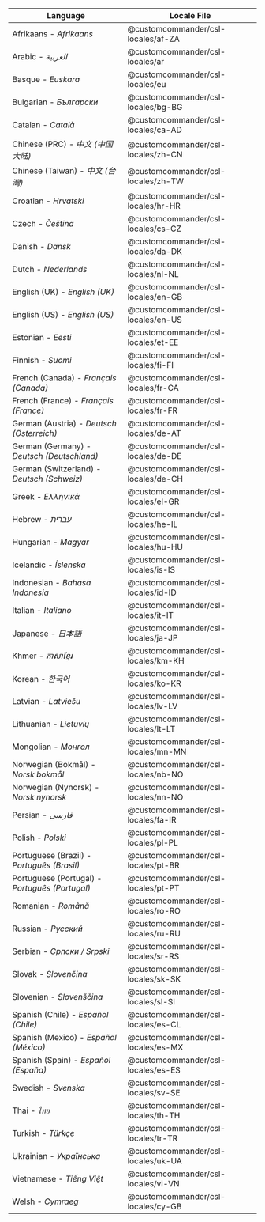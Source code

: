 | Language                    | Locale File                          |
|-----------------------------|--------------------------------------|
| Afrikaans - *Afrikaans* | @customcommander/csl-locales/af-ZA |
| Arabic - *العربية* | @customcommander/csl-locales/ar |
| Basque - *Euskara* | @customcommander/csl-locales/eu |
| Bulgarian - *Български* | @customcommander/csl-locales/bg-BG |
| Catalan - *Català* | @customcommander/csl-locales/ca-AD |
| Chinese (PRC) - *中文 (中国大陆)* | @customcommander/csl-locales/zh-CN |
| Chinese (Taiwan) - *中文 (台灣)* | @customcommander/csl-locales/zh-TW |
| Croatian - *Hrvatski* | @customcommander/csl-locales/hr-HR |
| Czech - *Čeština* | @customcommander/csl-locales/cs-CZ |
| Danish - *Dansk* | @customcommander/csl-locales/da-DK |
| Dutch - *Nederlands* | @customcommander/csl-locales/nl-NL |
| English (UK) - *English (UK)* | @customcommander/csl-locales/en-GB |
| English (US) - *English (US)* | @customcommander/csl-locales/en-US |
| Estonian - *Eesti* | @customcommander/csl-locales/et-EE |
| Finnish - *Suomi* | @customcommander/csl-locales/fi-FI |
| French (Canada) - *Français (Canada)* | @customcommander/csl-locales/fr-CA |
| French (France) - *Français (France)* | @customcommander/csl-locales/fr-FR |
| German (Austria) - *Deutsch (Österreich)* | @customcommander/csl-locales/de-AT |
| German (Germany) - *Deutsch (Deutschland)* | @customcommander/csl-locales/de-DE |
| German (Switzerland) - *Deutsch (Schweiz)* | @customcommander/csl-locales/de-CH |
| Greek - *Ελληνικά* | @customcommander/csl-locales/el-GR |
| Hebrew - *עברית* | @customcommander/csl-locales/he-IL |
| Hungarian - *Magyar* | @customcommander/csl-locales/hu-HU |
| Icelandic - *Íslenska* | @customcommander/csl-locales/is-IS |
| Indonesian - *Bahasa Indonesia* | @customcommander/csl-locales/id-ID |
| Italian - *Italiano* | @customcommander/csl-locales/it-IT |
| Japanese - *日本語* | @customcommander/csl-locales/ja-JP |
| Khmer - *ភាសាខ្មែរ* | @customcommander/csl-locales/km-KH |
| Korean - *한국어* | @customcommander/csl-locales/ko-KR |
| Latvian - *Latviešu* | @customcommander/csl-locales/lv-LV |
| Lithuanian - *Lietuvių* | @customcommander/csl-locales/lt-LT |
| Mongolian - *Монгол* | @customcommander/csl-locales/mn-MN |
| Norwegian (Bokmål) - *Norsk bokmål* | @customcommander/csl-locales/nb-NO |
| Norwegian (Nynorsk) - *Norsk nynorsk* | @customcommander/csl-locales/nn-NO |
| Persian - *فارسی* | @customcommander/csl-locales/fa-IR |
| Polish - *Polski* | @customcommander/csl-locales/pl-PL |
| Portuguese (Brazil) - *Português (Brasil)* | @customcommander/csl-locales/pt-BR |
| Portuguese (Portugal) - *Português (Portugal)* | @customcommander/csl-locales/pt-PT |
| Romanian - *Română* | @customcommander/csl-locales/ro-RO |
| Russian - *Русский* | @customcommander/csl-locales/ru-RU |
| Serbian - *Српски &#x2F; Srpski* | @customcommander/csl-locales/sr-RS |
| Slovak - *Slovenčina* | @customcommander/csl-locales/sk-SK |
| Slovenian - *Slovenščina* | @customcommander/csl-locales/sl-SI |
| Spanish (Chile) - *Español (Chile)* | @customcommander/csl-locales/es-CL |
| Spanish (Mexico) - *Español (México)* | @customcommander/csl-locales/es-MX |
| Spanish (Spain) - *Español (España)* | @customcommander/csl-locales/es-ES |
| Swedish - *Svenska* | @customcommander/csl-locales/sv-SE |
| Thai - *ไทย* | @customcommander/csl-locales/th-TH |
| Turkish - *Türkçe* | @customcommander/csl-locales/tr-TR |
| Ukrainian - *Українська* | @customcommander/csl-locales/uk-UA |
| Vietnamese - *Tiếng Việt* | @customcommander/csl-locales/vi-VN |
| Welsh - *Cymraeg* | @customcommander/csl-locales/cy-GB |
